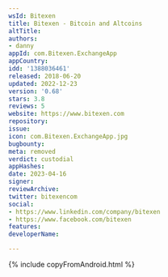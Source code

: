```yaml
---
wsId: Bitexen
title: Bitexen - Bitcoin and Altcoins
altTitle: 
authors:
- danny
appId: com.Bitexen.ExchangeApp
appCountry: 
idd: '1388036461'
released: 2018-06-20
updated: 2022-12-23
version: '0.68'
stars: 3.8
reviews: 5
website: https://www.bitexen.com
repository: 
issue: 
icon: com.Bitexen.ExchangeApp.jpg
bugbounty: 
meta: removed
verdict: custodial
appHashes: 
date: 2023-04-16
signer: 
reviewArchive: 
twitter: bitexencom
social:
- https://www.linkedin.com/company/bitexen
- https://www.facebook.com/bitexen
features: 
developerName: 

---
```


{% include copyFromAndroid.html %}
